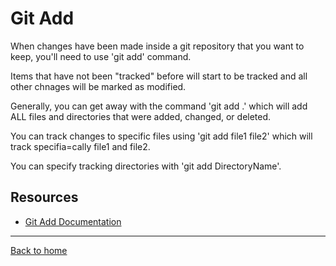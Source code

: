 # Git Add

When changes have been made inside a git repository that you want to keep, you'll need to use 'git add' command.

Items that have not been "tracked" before will start to be tracked and all other chnages will be marked as modified. 

Generally, you can get away with the command 'git add .' which will add ALL files and directories that were added, changed, or deleted. 

You can track changes to specific files using 'git add file1 file2' which will track specifia=cally file1 and file2.

You can specify tracking directories with 'git add DirectoryName'. 

## Resources
- [Git Add Documentation](https://git-scm.com/docs/git-add)
---
[Back to home](../README.md)
